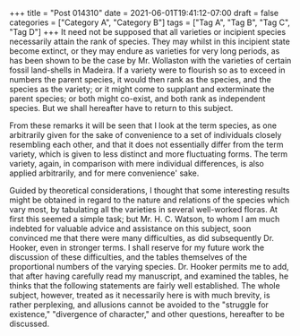 +++
title = "Post 014310"
date = 2021-06-01T19:41:12-07:00
draft = false
categories = ["Category A", "Category B"]
tags = ["Tag A", "Tag B", "Tag C", "Tag D"]
+++
It need not be supposed that all varieties or incipient species necessarily attain the rank of species. They may whilst in this incipient state become extinct, or they may endure as varieties for very long periods, as has been shown to be the case by Mr. Wollaston with the varieties of certain fossil land-shells in Madeira. If a variety were to flourish so as to exceed in numbers the parent species, it would then rank as the species, and the species as the variety; or it might come to supplant and exterminate the parent species; or both might co-exist, and both rank as independent species. But we shall hereafter have to return to this subject.

From these remarks it will be seen that I look at the term species, as one arbitrarily given for the sake of convenience to a set of individuals closely resembling each other, and that it does not essentially differ from the term variety, which is given to less distinct and more fluctuating forms. The term variety, again, in comparison with mere individual differences, is also applied arbitrarily, and for mere convenience' sake.

Guided by theoretical considerations, I thought that some interesting results might be obtained in regard to the nature and relations of the species which vary most, by tabulating all the varieties in several well-worked floras. At first this seemed a simple task; but Mr. H. C. Watson, to whom I am much indebted for valuable advice and assistance on this subject, soon convinced me that there were many difficulties, as did subsequently Dr. Hooker, even in stronger terms. I shall reserve for my future work the discussion of these difficulties, and the tables themselves of the proportional numbers of the varying species. Dr. Hooker permits me to add, that after having carefully read my manuscript, and examined the tables, he thinks that the following statements are fairly well established. The whole subject, however, treated as it necessarily here is with much brevity, is rather perplexing, and allusions cannot be avoided to the "struggle for existence," "divergence of character," and other questions, hereafter to be discussed.
